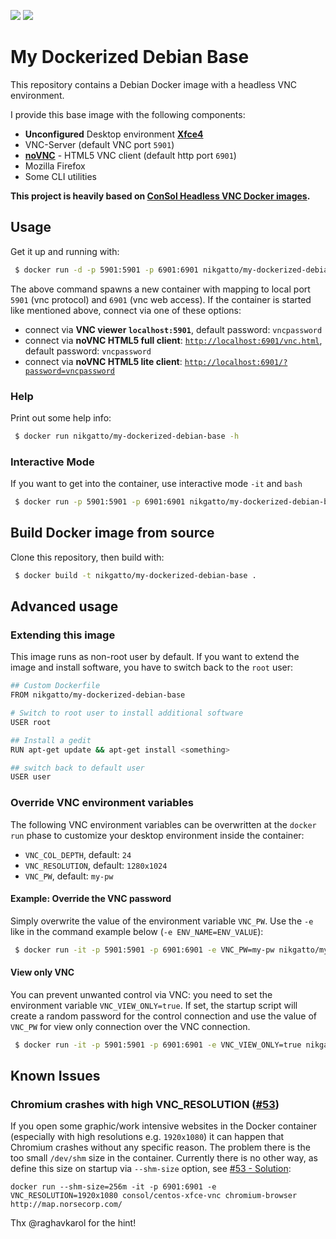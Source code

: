 [![](https://images.microbadger.com/badges/version/nikgatto/my-dockerized-debian-base.svg)](https://hub.docker.com/r/nikgatto/my-dockerized-debian-base/) [![](https://images.microbadger.com/badges/image/nikgatto/my-dockerized-debian-base.svg)](http://microbadger.com/images/nikgatto/my-dockerized-debian-base)

# My Dockerized Debian Base

This repository contains a Debian Docker image with a headless VNC environment.

I provide this base image with the following components:

* **Unconfigured** Desktop environment [**Xfce4**](http://www.xfce.org)
* VNC-Server (default VNC port `5901`)
* [**noVNC**](https://github.com/novnc/noVNC) - HTML5 VNC client (default http port `6901`)
* Mozilla Firefox
* Some CLI utilities

**This project is heavily based on [ConSol Headless VNC Docker images](https://github.com/ConSol/docker-headless-vnc-container).**

## Usage

Get it up and running with:

```sh
 $ docker run -d -p 5901:5901 -p 6901:6901 nikgatto/my-dockerized-debian-base
```

The above command spawns a new container with mapping to local port `5901` (vnc protocol) and `6901` (vnc web access).
If the container is started like mentioned above, connect via one of these options:

* connect via __VNC viewer `localhost:5901`__, default password: `vncpassword`
* connect via __noVNC HTML5 full client__: [`http://localhost:6901/vnc.html`](http://localhost:6901/vnc.html), default password: `vncpassword`
* connect via __noVNC HTML5 lite client__: [`http://localhost:6901/?password=vncpassword`](http://localhost:6901/?password=vncpassword)

### Help

Print out some help info:

```sh
 $ docker run nikgatto/my-dockerized-debian-base -h
```

### Interactive Mode

If you want to get into the container, use interactive mode `-it` and `bash`

```sh
 $ docker run -p 5901:5901 -p 6901:6901 nikgatto/my-dockerized-debian-base bash
```

## Build Docker image from source

Clone this repository, then build with:

```sh
 $ docker build -t nikgatto/my-dockerized-debian-base .
```

## Advanced usage

### Extending this image

This image runs as non-root user by default.
If you want to extend the image and install software, you have to switch back to the `root` user:

```sh
## Custom Dockerfile
FROM nikgatto/my-dockerized-debian-base

# Switch to root user to install additional software
USER root

## Install a gedit
RUN apt-get update && apt-get install <something>

## switch back to default user
USER user
```

### Override VNC environment variables

The following VNC environment variables can be overwritten at the `docker run` phase to customize your desktop environment inside the container:

* `VNC_COL_DEPTH`, default: `24`
* `VNC_RESOLUTION`, default: `1280x1024`
* `VNC_PW`, default: `my-pw`

#### Example: Override the VNC password

Simply overwrite the value of the environment variable `VNC_PW`. Use the `-e` like in the command example below (`-e ENV_NAME=ENV_VALUE`):

```sh
 $ docker run -it -p 5901:5901 -p 6901:6901 -e VNC_PW=my-pw nikgatto/my-dockerized-debian-base
```

#### View only VNC

You can prevent unwanted control via VNC: you need to set the environment variable `VNC_VIEW_ONLY=true`.
If set, the startup script will create a random password for the control connection and use the value of `VNC_PW` for view only connection over the VNC connection.

```sh
 $ docker run -it -p 5901:5901 -p 6901:6901 -e VNC_VIEW_ONLY=true nikgatto/my-dockerized-debian-base
```

## Known Issues

### Chromium crashes with high VNC_RESOLUTION ([#53](https://github.com/ConSol/docker-headless-vnc-container/issues/53))

If you open some graphic/work intensive websites in the Docker container (especially with high resolutions e.g. `1920x1080`) it can happen that Chromium crashes without any specific reason. The problem there is the too small `/dev/shm` size in the container. Currently there is no other way, as define this size on startup via `--shm-size` option, see [#53 - Solution](https://github.com/ConSol/docker-headless-vnc-container/issues/53#issuecomment-347265977):

    docker run --shm-size=256m -it -p 6901:6901 -e VNC_RESOLUTION=1920x1080 consol/centos-xfce-vnc chromium-browser http://map.norsecorp.com/

Thx @raghavkarol for the hint!
